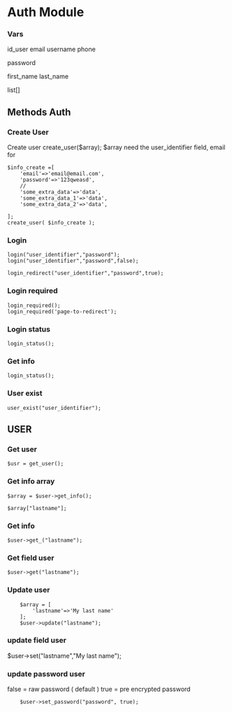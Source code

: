# Auth Module 

### Vars 
id_user
email
username
phone 

password

first_name
last_name

list[]


## Methods Auth


### Create User

Create user 
create_user($array);
$array need the user_identifier field, email for 
```
$info_create =[
    'email'=>'email@email.com',
    'password'=>'123qweasd',
    //
    'some_extra_data'=>'data',
    'some_extra_data_1'=>'data',
    'some_extra_data_2'=>'data',

];
create_user( $info_create );
```


### Login

```
login("user_identifier","password");
login("user_identifier","password",false);

login_redirect("user_identifier","password",true);
```


### Login required
```
login_required();
login_required('page-to-redirect');
```

### Login status
```
login_status();
```

### Get info
```
login_status();
```

### User exist 
```
user_exist("user_identifier");
```


## USER 
### Get user 
```
$usr = get_user();
```

### Get info array 
```
$array = $user->get_info();

$array["lastname"];
```

### Get info 
```
$user->get_("lastname");
```

### Get field user 
```
$user->get("lastname");
```

### Update user 
```
    $array = [
        'lastname'=>'My last name'
    ];
    $user->update("lastname");
```
### update field user 

$user->set("lastname","My last name");

### update password user 

false = raw password ( default )
true = pre encrypted password
```
    $user->set_password("password", true);
```


